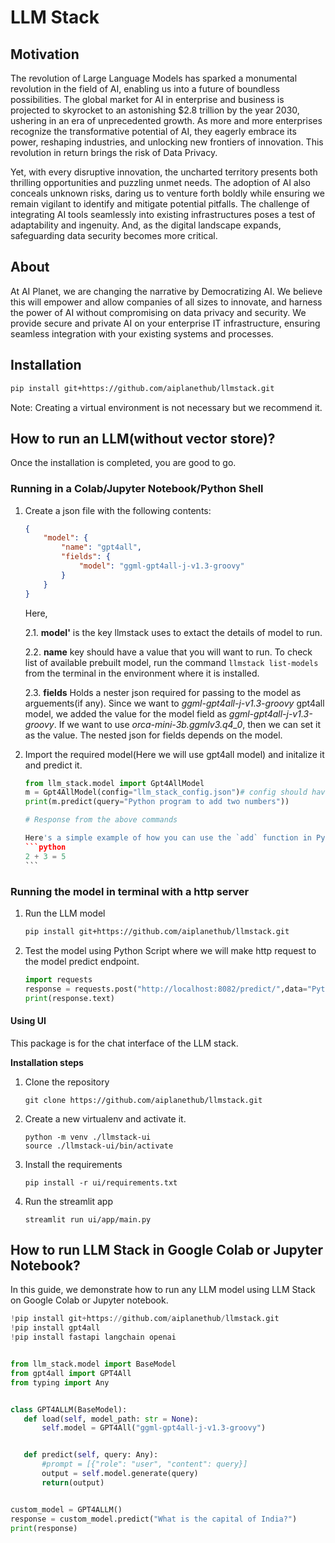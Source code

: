# LLM Stack

## Motivation

The revolution of Large Language Models has sparked a monumental revolution in the field of AI, enabling us into a future of boundless possibilities. The global market for AI in enterprise and business is projected to skyrocket to an astonishing $2.8 trillion by the year 2030, ushering in an era of unprecedented growth. As more and more enterprises recognize the transformative potential of AI, they eagerly embrace its power, reshaping industries, and unlocking new frontiers of innovation. This revolution in return brings the risk of Data Privacy.

Yet, with every disruptive innovation, the uncharted territory presents both thrilling opportunities and puzzling unmet needs. The adoption of AI also conceals unknown risks, daring us to venture forth boldly while ensuring we remain vigilant to identify and mitigate potential pitfalls. The challenge of integrating AI tools seamlessly into existing infrastructures poses a test of adaptability and ingenuity. And, as the digital landscape expands, safeguarding data security becomes more critical.

## About

At AI Planet, we are changing the narrative by Democratizing AI. We believe this will empower and allow companies of all sizes to innovate, and harness the power of AI without compromising on data privacy and security. We provide secure and private AI on your enterprise IT infrastructure, ensuring seamless integration with your existing systems and processes.

## Installation

```bash
pip install git+https://github.com/aiplanethub/llmstack.git
```

Note: Creating a virtual environment is not necessary but we recommend it.

## How to run an LLM(without vector store)?

Once the installation is completed, you are good to go.

### Running in a Colab/Jupyter Notebook/Python Shell

1. Create a json file with the following contents:

    ```json
    {
        "model": {
            "name": "gpt4all",
            "fields": {
                "model": "ggml-gpt4all-j-v1.3-groovy"
            }
        }
    }
    ```

    Here,

    2.1. **model'** is the key llmstack uses to extact the details of model to run.

    2.2. **name** key should have a value that you will want to run. To check list of available prebuilt model, run the command `llmstack list-models` from the terminal in the environment where it is installed.

    2.3. **fields** Holds a nester json required for passing to the model as arguements(if any).
    Since we want to _ggml-gpt4all-j-v1.3-groovy_ gpt4all model, we added the value for the model field as _ggml-gpt4all-j-v1.3-groovy_. If we want to use _orca-mini-3b.ggmlv3.q4_0_, then we can set it as the value.
    The nested json for fields depends on the model.

2. Import the required model(Here we will use gpt4all model) and initalize it and predict it.

    ```python
    from llm_stack.model import Gpt4AllModel
    m = Gpt4AllModel(config="llm_stack_config.json")# config should have the path to the config.json file that was created above.
    print(m.predict(query="Python program to add two numbers"))
    ```

    ````python
    # Response from the above commands

    Here's a simple example of how you can use the `add` function in Python. This code will print out the sum of 2 and 3, which is 5. The output looks like this:
    ```python
    2 + 3 = 5
    ```
    ````

### Running the model in terminal with a http server

1. Run the LLM model

    ```bash
    pip install git+https://github.com/aiplanethub/llmstack.git
    ```

2. Test the model using Python Script where we will make http request to the model predict endpoint.
    ```python
    import requests
    response = requests.post("http://localhost:8082/predict/",data="Python program to add two numbers.")
    print(response.text)
    ```

#### Using UI

This package is for the chat interface of the LLM stack.

**Installation steps**

1. Clone the repository

    ```
    git clone https://github.com/aiplanethub/llmstack.git
    ```

2. Create a new virtualenv and activate it.

    ```
    python -m venv ./llmstack-ui
    source ./llmstack-ui/bin/activate
    ```

3. Install the requirements

    ```
    pip install -r ui/requirements.txt
    ```

4. Run the streamlit app

    ```
    streamlit run ui/app/main.py
    ```

## How to run LLM Stack in Google Colab or Jupyter Notebook?

In this guide, we demonstrate how to run any LLM model using LLM Stack on Google Colab or Jupyter notebook.

```py
!pip install git+https://github.com/aiplanethub/llmstack.git
!pip install gpt4all
!pip install fastapi langchain openai


from llm_stack.model import BaseModel
from gpt4all import GPT4All
from typing import Any


class GPT4ALLM(BaseModel):
   def load(self, model_path: str = None):
       self.model = GPT4All("ggml-gpt4all-j-v1.3-groovy")


   def predict(self, query: Any):
       #prompt = [{"role": "user", "content": query}]
       output = self.model.generate(query)
       return(output)


custom_model = GPT4ALLM()
response = custom_model.predict("What is the capital of India?")
print(response)
```
